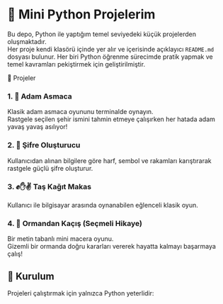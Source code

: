 # 🐍 Mini Python Projelerim
Bu depo, Python ile yaptığım temel seviyedeki küçük projelerden oluşmaktadır.  
Her proje kendi klasörü içinde yer alır ve içerisinde açıklayıcı `README.md` dosyası bulunur.
Her biri Python öğrenme sürecimde pratik yapmak ve temel kavramları pekiştirmek için geliştirilmiştir.

📁 Projeler
### 1. 🧠 Adam Asmaca
Klasik adam asmaca oyununu terminalde oynayın.  
Rastgele seçilen şehir ismini tahmin etmeye çalışırken her hatada adam yavaş yavaş asılıyor!

### 2. 🔐 Şifre Oluşturucu
Kullanıcıdan alınan bilgilere göre harf, sembol ve rakamları karıştırarak rastgele güçlü şifre oluşturur.

### 3. ✊✋✌️ Taş Kağıt Makas
Kullanıcı ile bilgisayar arasında oynanabilen eğlenceli klasik oyun.

### 4. 🌲 Ormandan Kaçış (Seçmeli Hikaye)
Bir metin tabanlı mini macera oyunu.  
Gizemli bir ormanda doğru kararları vererek hayatta kalmayı başarmaya çalış!

## 🔧 Kurulum
Projeleri çalıştırmak için yalnızca Python yeterlidir:

